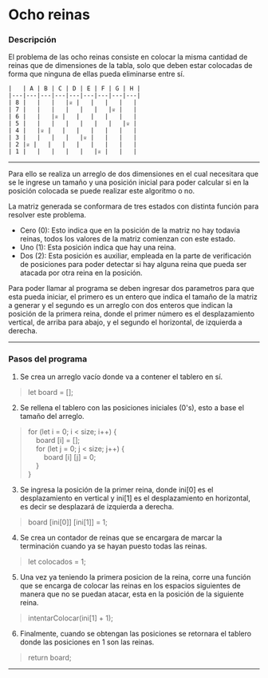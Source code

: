 # **Ocho reinas**
### **Descripción**
El problema de las ocho reinas consiste en colocar la misma cantidad de reinas que de dimensiones de la tabla, solo que deben estar colocadas de forma que ninguna de ellas pueda eliminarse entre sí.  
```JS
|   | A | B | C | D | E | F | G | H |
|---|---|---|---|---|---|---|---|---|
| 8 |   |   |   |♕ |   |   |   |   |
| 7 |   |   |   |   |   |   |♕ |   |
| 6 |   |   |♕ |   |   |   |   |   |
| 5 |   |   |   |   |   |   |   |♕ |
| 4 |   |♕ |   |   |   |   |   |   |
| 3 |   |   |   |   |♕ |   |   |   |
| 2 |♕ |   |   |   |   |   |   |   |
| 1 |   |   |   |   |   |♕ |   |   |
```
---------------------

Para ello se realiza un arreglo de dos dimensiones en el cual necesitara que se le ingrese un tamaño y una posición inicial para poder calcular si en la posición colocada se puede realizar este algoritmo o no.  

La matriz generada se conformara de tres estados con distinta función para resolver este problema.  
*  Cero (0): Esto indica que en la posición de la matriz no hay todavia reinas, todos los valores de la matriz comienzan con este estado.
*  Uno (1): Esta posición indica que hay una reina.
*  Dos (2): Esta posición es auxiliar, empleada en la parte de verificación de posiciones para poder detectar si hay alguna reina que pueda ser atacada por otra reina en la posición.   

Para poder llamar al programa se deben ingresar dos parametros para que esta pueda iniciar, el primero es un entero que indica el tamaño de la matriz a generar y el segundo es un arreglo con dos enteros que indican la posición de la primera reina, donde el primer número es el desplazamiento vertical, de arriba para abajo, y el segundo el horizontal, de izquierda a derecha.

----------------------------
### Pasos del programa
1. Se crea un arreglo vacío donde va a contener el tablero en sí.
> let board = [];
2. Se rellena el tablero con las posiciones iniciales (0's), esto a base el tamaño del arreglo.
> for (let i = 0; i < size; i++) {  
> &nbsp;&nbsp;&nbsp;&nbsp;board [i] = [];  
> &nbsp;&nbsp;&nbsp;&nbsp;for (let j = 0; j < size; j++) {  
> &nbsp;&nbsp;&nbsp;&nbsp;&nbsp;&nbsp;&nbsp;&nbsp;board [i] [j] = 0;  
> &nbsp;&nbsp;&nbsp;&nbsp;}  
> }
3. Se ingresa la posición de la primer reina, donde ini[0] es el desplazamiento en vertical y ini[1] es el desplazamiento en horizontal, es decir se desplazará de izquierda a derecha.
> board [ini[0]] [ini[1]] = 1;
4. Se crea un contador de reinas que se encargara de marcar la terminación cuando ya se hayan puesto todas las reinas.
> let colocados = 1;
5. Una vez ya teniendo la primera posicion de la reina, corre una función que se encarga de colocar las reinas en los espacios siguientes de manera que no se puedan atacar, esta en la posición de la siguiente reina.
> intentarColocar(ini[1] + 1);
6. Finalmente, cuando se obtengan las posiciones se retornara el tablero donde las posiciones en 1 son las reinas.
> return board;
------------------
